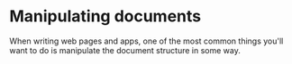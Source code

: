 # Manipulating documents

When writing web pages and apps, one of the most common things you'll want to do is manipulate the document structure in some way.